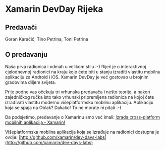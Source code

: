 # Xamarin DevDay Rijeka

## Predavači
Goran Karačić, Tino Petrina, Toni Petrina

## O predavanju
Naša prva radionica i odmah u velikom stilu :-) Riječ je o interaktivnoj cjelodnevnoj radionici na kraju koje ćete biti u stanju izraditi vlastitu mobilnu aplikaciju za Android i iOS. Xamarin DevDay je već gostovao u brojnim gradovima diljem svijeta.

Prije podne vas očekuju tri vrhunska predavača i nešto teorije, a nakon zajedničkog ručka isto tako vrhunski pripremljena radionica na kojoj ćete izrađivati vlastitu modernu višeplatformsku mobilnu aplikaciju. Aplikaciju koja se spaja na Oblak? Dakako! To ne morate ni pitati :-)

Da podsjetimo, predavanje o Xamarinu smo već imali: [Izrada cross-platform mobilnih aplikacija - Xamarin!](https://github.com/microsoft-developer-user-group-rijeka/predavanja/tree/master/2017.09.08%20Izrada%20cross-platform%20mobilnih%20aplikacija%20-%20Xamarin)

Višeplatformska mobilna aplikacija koja se izrađuje na radionici dostupna je ovdje: [http://github.com/xamarin/dev-days-labs](http://github.com/xamarin/dev-days-labs)